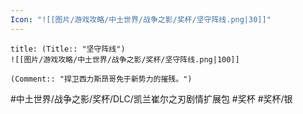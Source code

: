 ```yaml
---
Icon: "![[图片/游戏攻略/中土世界/战争之影/奖杯/坚守阵线.png|30]]"
---
```

```ad-common-silver-trophy
title: (Title:: "坚守阵线")
![[图片/游戏攻略/中土世界/战争之影/奖杯/坚守阵线.png|100]]

(Comment:: "捍卫西力斯昂哥免于新势力的摧残。")
```

#中土世界/战争之影/奖杯/DLC/凯兰崔尔之刃剧情扩展包 #奖杯 #奖杯/银

